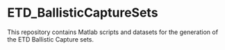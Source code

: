# ETD_BallisticCaptureSets
This repository contains Matlab scripts and datasets for the generation of the ETD Ballistic Capture sets.
